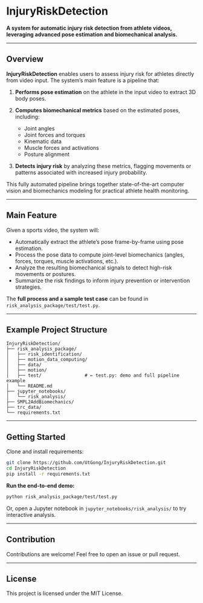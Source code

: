 # InjuryRiskDetection

**A system for automatic injury risk detection from athlete videos, leveraging advanced pose estimation and biomechanical analysis.**

---

## Overview

**InjuryRiskDetection** enables users to assess injury risk for athletes directly from video input.
The system’s main feature is a pipeline that:

1. **Performs pose estimation** on the athlete in the input video to extract 3D body poses.
2. **Computes biomechanical metrics** based on the estimated poses, including:

   * Joint angles
   * Joint forces and torques
   * Kinematic data
   * Muscle forces and activations
   * Posture alignment
3. **Detects injury risk** by analyzing these metrics, flagging movements or patterns associated with increased injury probability.

This fully automated pipeline brings together state-of-the-art computer vision and biomechanics modeling for practical athlete health monitoring.

---

## Main Feature

Given a sports video, the system will:

* Automatically extract the athlete’s pose frame-by-frame using pose estimation.
* Process the pose data to compute joint-level biomechanics (angles, forces, torques, muscle activations, etc.).
* Analyze the resulting biomechanical signals to detect high-risk movements or postures.
* Summarize the risk findings to inform injury prevention or intervention strategies.

The **full process and a sample test case** can be found in
`risk_analysis_package/test/test.py`.

---

## Example Project Structure

```
InjuryRiskDetection/
├── risk_analysis_package/
│   ├── risk_identification/
│   ├── motion_data_computing/
│   ├── data/
│   ├── motion/
│   ├── test/                # ← test.py: demo and full pipeline example
│   └── README.md
├── jupyter_notebooks/
│   └── risk_analysis/
├── SMPL2AddBiomechanics/
├── trc_data/
└── requirements.txt
```

---

## Getting Started

Clone and install requirements:

```bash
git clone https://github.com/UtGong/InjuryRiskDetection.git
cd InjuryRiskDetection
pip install -r requirements.txt
```

**Run the end-to-end demo:**

```bash
python risk_analysis_package/test/test.py
```

Or, open a Jupyter notebook in `jupyter_notebooks/risk_analysis/` to try interactive analysis.

---

## Contribution

Contributions are welcome!
Feel free to open an issue or pull request.

---

## License

This project is licensed under the MIT License.
